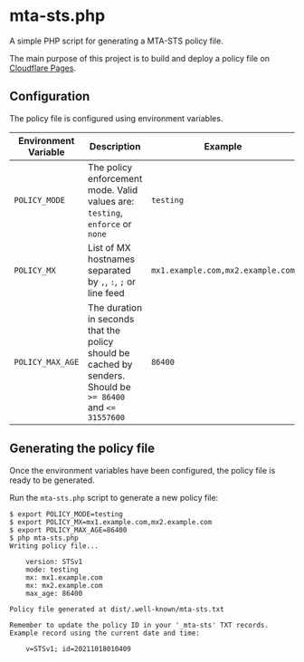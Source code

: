 # mta-sts.php

A simple PHP script for generating a MTA-STS policy file.

The main purpose of this project is to build and deploy a policy file on [Cloudflare Pages](https://pages.cloudflare.com/).

## Configuration

The policy file is configured using environment variables.

Environment Variable | Description | Example
-------------------- | ----------- | -------
`POLICY_MODE` | The policy enforcement mode. Valid values are: `testing`, `enforce` or `none` | `testing`
`POLICY_MX` | List of MX hostnames separated by `,`, `:`, `;` or line feed | `mx1.example.com,mx2.example.com`
`POLICY_MAX_AGE` | The duration in seconds that the policy should be cached by senders. Should be `>= 86400` and `<= 31557600` | `86400`

## Generating the policy file

Once the environment variables have been configured, the policy file is ready to be generated.

Run the `mta-sts.php` script to generate a new policy file:

```console
$ export POLICY_MODE=testing
$ export POLICY_MX=mx1.example.com,mx2.example.com
$ export POLICY_MAX_AGE=86400
$ php mta-sts.php
Writing policy file...

    version: STSv1
    mode: testing
    mx: mx1.example.com
    mx: mx2.example.com
    max_age: 86400

Policy file generated at dist/.well-known/mta-sts.txt

Remember to update the policy ID in your '_mta-sts' TXT records.
Example record using the current date and time:

    v=STSv1; id=20211018010409
```
